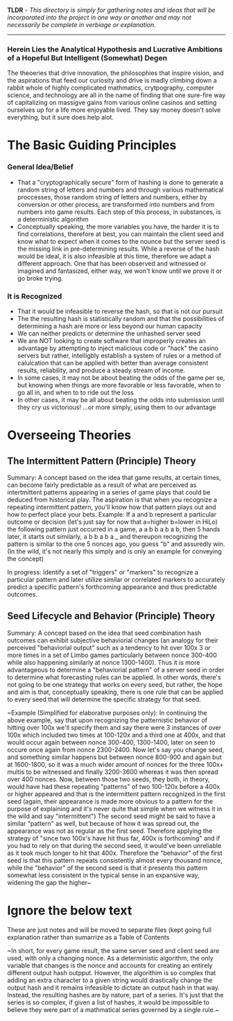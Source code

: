 **TLDR** - _This directory is simply for gathering notes and ideas that will be incorporated into the project in one way or another and may not necessarily be complete in verbiage or explanation._


*****

### Herein Lies the Analytical Hypothesis and Lucrative Ambitions of a Hopeful But Intelligent (Somewhat) Degen 
The theoeries that drive innovation, the philosophies that inspire vision, and the aspirations that feed our curiosity and drive is madly climbing down a rabbit whole of highly complicated mathmatics, crytpography, computer science, and technology are all in the name of finding that one sure-fire way of capitalizing on massigve gains from various online casinos and setting ourselves up for a life more enjoyable lived. They say money doesn't solve everything, but it sure does help alot.

# The Basic Guiding Principles

### General Idea/Belief
 - That a "cryptographically secure" form of hashing is done to generate a random string of letters and numbers and through various mathematical proccesses, those random string of letters and numbers, either by conversion or other process, are transformed into numbers and from numbers into game results. Each step of this process, in substances, is a deterministic algorithm
 - Conceptually speaking, the more variables you have, the harder it is to find correlations, therefore at best, you can maintain the client seed and know what to expect when it comes to the nounce but the server seed is the missing link in pre-determining results. While a reverse of the hash would be ideal, it is also infeasible at this time, therefore we adapt a different approach. One that has been observed and witnessed or imagined and fantasized, either way, we won't know until we prove it or go broke trying.

### It is Recognized
 - That it would be infeasible to reverse the hash, so that is not our pursuit
 - The the resulting hash is statistically random and that the possibilities of determining a hash are more or less beyond our human capacity
 - We can neither predicts or determine the unhashed server seed
 - We are NOT looking to create software that improperly creates an advantage by attempting to inject malicious code or "hack" the casino servers but rather, intelligbly establish a system of rules or a method of calulcation that can be applied with better than average consistent results, reliability, and produce a steady stream of income.
 - In some cases, it may not be about beating the odds of the game per se, but knowing when things are more favorable or less favorable, when to go all in, and when to to ride out the loss
 - In other cases, it may be all about beating the odds into submission until they cry us victorious! ...or more simply, using them to our advantage

# Overseeing Theories 

## The Intermittent Pattern (Principle) Theory
Summary: A concept based on the idea that game results, at certain times, can become fairly predictable as a result of what are perceived as intertmittent patterns appearing in a series of game plays that could be deduced from historical play. The aspiration is that when you recognize a repeating intermittent pattern, you'll know how that pattern plays out and how to perfect place your bets. 
Example: If a and b represent a particular outcome or decision (let's just say for now that a=higher b=lower in HiLo) the following pattern just occurred in a game, a a b b a b a b, then 5 hands later, it starts out similarly, a b b a b a _ and thereupon recognizing the pattern is similar to the one 5 nonces ago, you guess "b" and assuredly win. (In the wild, it's not nearly this simply and is only an example for conveying the concept)

In progress: Identify a set of "triggers" or "markers" to recognize a particular pattern and later utilize similar or correlated markers to accurately predict a specific pattern's forthcoming appearance and thus predictable outcomes.

## Seed Lifecycle and Behavior (Principle) Theory
Summary: A concept based on the idea that seed combination hash outcomes can exhibit subjective behaviorial changes (an analogy for their perceived "behaviorial output" such as a tendency to hit over 100x 3 or more times in a set of Limbo games particularly between nonce 300-400 while also happening similarly at nonce 1300-1400). Thus it is more advantageous to determine a "behaviorial pattern" of a server seed in order to determine what forecasting rules can be applied. In other words, there's not going to be one strategy that works on every seed, but rather, the hope and aim is that, conceptually speaking, there is one rule that can be applied to every seed that will determine the specific strategy for that seed.

~Example (Simplified for elaborative purposes only):  In continuing the above example, say that upon recognizing the patternistic behavior of hitting over 100x we'll specify them and say there were 3 instances of over 100x which included two times at 100-120x and a third one at 400x, and that would occur again between nonce 300-400, 1300-1400, later on seen to occure once again from nonce 2300-2400. 
Now let's say you change seed, and something similar happens but between nonce 800-900 and again but at 1600-1800, so it was a much wider amount of nonces for the three 100x+ multis to be witnessed and finally 3200-3600 whereas it was then spread over 400 nonces. 
Now, between those two seeds, they both, in theory, would have had these repeating "patterns" of two 100-120x before a 400x or higher appeared and that is the intermittent pattern recognized in the first seed (again, their appearance is made more obvious to a pattern for the purpose of explaining and it's never quite that simple when we witness it in the wild and say "intermittent") The second seed might be said to have a similar "pattern" as well, but because of how it was spread out, the appearance was not as regular as the first seed. Therefore applying the strategy of "since two 100x's have hit thus far, 400x is forthcoming" and if you had to rely on that during the second seed, it would've been unreliable as it took much longer to hit that 400x. Therefore the "behavior" of the first seed is that this pattern repeats consistently almost every thousand nonce, while the "behavior" of the second seed is that it presents this pattern somewhat less consistent in the typical sense in an expansive way, widening the gap the higher~



# Ignore the below text
These are just notes and will be moved to separate files (kept going full explanation rather than sumarrize as a Table of Contents

~In short, for every game result, the same server seed and client seed are used, with only a changing nonce. As a deterministic algorithm, the only variable that changes is the nonce and accounts for creating an entirely different output hash outpput. However, the algorithim is so complex that adding an extra character to a given string would drastically change the output hash and it remains infeasible to dictate an output hash in that way. Instead, the resulting hashes are by nature, part of a series. It's just that the series is so complex, if given a list of hashes, it would be impossible to believe they were part of a mathmatical series governed by a single rule.~

